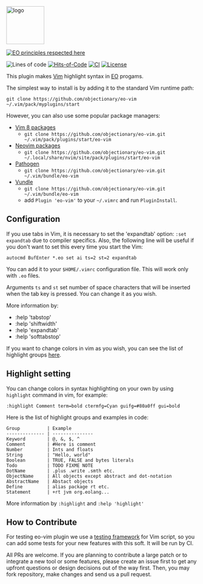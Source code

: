 <img alt="logo" src="https://www.objectionary.com/cactus.svg" height="100px" />

[![EO principles respected here](https://www.elegantobjects.org/badge.svg)](https://www.elegantobjects.org)

![Lines of code](https://img.shields.io/tokei/lines/github/objectionary/eo-vim)
[![Hits-of-Code](https://hitsofcode.com/github/objectionary/eo-vim)](https://hitsofcode.com/github/objectionary/eo-vim/view)
[![CI](https://github.com/objectionary/eo-vim/actions/workflows/main.yml/badge.svg)](https://github.com/objectionary/eo-vim/actions/workflows/main.yml)
[![License](https://img.shields.io/badge/license-MIT-green.svg)](https://github.com/objectionary/eo-vim/blob/master/LICENSE.txt)

This plugin makes [Vim](https://www.vim.org) highlight syntax in [EO](https://www.eolang.org) progams.

The simplest way to install is by adding it to the standard Vim runtime path:

```
git clone https://github.com/objectionary/eo-vim ~/.vim/pack/myplugins/start
``` 

However, you can also use some popular package managers:

* [Vim 8 packages](http://vimhelp.appspot.com/repeat.txt.html#packages)
  * `git clone https://github.com/objectionary/eo-vim.git ~/.vim/pack/plugins/start/eo-vim`
* [Neovim packages](https://neovim.io/doc/user/repeat.html#packages)
  * `git clone https://github.com/objectionary/eo-vim.git ~/.local/share/nvim/site/pack/plugins/start/eo-vim`
* [Pathogen](https://github.com/tpope/vim-pathogen)
  * `git clone https://github.com/objectionary/eo-vim.git ~/.vim/bundle/eo-vim`
* [Vundle](https://github.com/VundleVim/Vundle.vim)
  * `git clone https://github.com/objectionary/eo-vim.git ~/.vim/bundle/eo-vim`
  *  add `Plugin 'eo-vim'` to your `~/.vimrc` and run `PluginInstall`.

## Configuration

If you use tabs in Vim, it is necessary to set the 'expandtab' option: `:set expandtab` due to compiler specifics. Also, the following line will be useful if you don't want to set this every time you start the Vim:

```
autocmd BufEnter *.eo set ai ts=2 st=2 expandtab
```

You can add it to your `$HOME/.vimrc` configuration file. This will work only with `.eo` files. 

Arguments `ts` and `st` set number of space characters that will be inserted when the tab key is pressed. You can change it as you wish. 

More information by:

  * :help 'tabstop'
  * :help 'shiftwidth'
  * :help 'expandtab'
  * :help 'softtabstop'

If you want to change colors in vim as you wish, you can see the list of highlight groups [here](https://github.com/objectionary/eo-vim/blob/master/syntax/README.md).

## Highlight setting

You can change colors in syntax highlighting on your own by using `highlight` command in vim, for example:

```
:highlight Comment term=bold ctermfg=Cyan guifg=#80a0ff gui=bold
```

Here is the list of highlight groups and examples in code:

```
Group          | Example
-------------- | ---------------
Keyword        | @, &, $, ^
Comment        | #Here is comment
Number         | Ints and floats
String         | "Hello, world"
Boolean        | TRUE, FALSE and bytes literals
Todo           | TODO FIXME NOTE
DotName        | .plus .write .smth etc.
ObjectName     | All objects except abstract and dot-notation
AbstractName   | Abstact objects
Define         | alias package rt etc.
Statement      | +rt jvm org.eolang...
```

More information by `:highlight` and `:help 'highlight'`

## How to Contribute

For testing eo-vim plugin we use a [testing framework](https://github.com/thinca/vim-themis) for Vim script, so you can add some tests for your new features with this soft. It will be run by CI.

All PRs are welcome. If you are planning to contribute a large patch or to integrate a new tool or some features, please create an issue first to get any upfront questions or design decisions out of the way first. Then, you may fork repository, make changes and send us a pull request.
